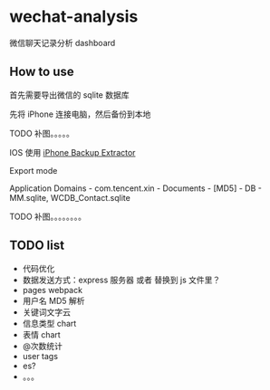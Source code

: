 # wechat-analysis

微信聊天记录分析 dashboard

## How to use

首先需要导出微信的 sqlite 数据库

先将 iPhone 连接电脑，然后备份到本地

TODO 补图。。。。。

IOS 使用 [iPhone Backup Extractor](https://www.iphonebackupextractor.com/)

Export mode

Application Domains - com.tencent.xin - Documents - [MD5] - DB - MM.sqlite, WCDB_Contact.sqlite

TODO 补图。。。。。。。。



## TODO list

- 代码优化
- 数据发送方式：express 服务器 或者 替换到 js 文件里？
- pages webpack
- 用户名 MD5 解析
- 关键词文字云
- 信息类型 chart
- 表情 chart
- @次数统计
- user tags
- es?
- 。。。
